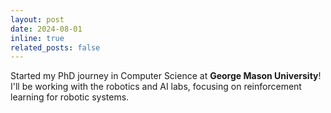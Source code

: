 ```yaml
---
layout: post
date: 2024-08-01
inline: true
related_posts: false
---
```


Started my PhD journey in Computer Science at **George Mason University**! I'll be working with the robotics and AI labs, focusing on reinforcement learning for robotic systems.